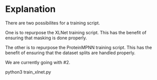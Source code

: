 # Explanation

There are two possibilites for a training script. 

One is to repurpose the XLNet training script. This has the benefit of ensuring that masking is done properly.

The other is to repurpose the ProteinMPNN training script. This has the benefit of ensuring that the dataset splits are handled properly.

We are currently going with #2.

python3 train_xlnet.py